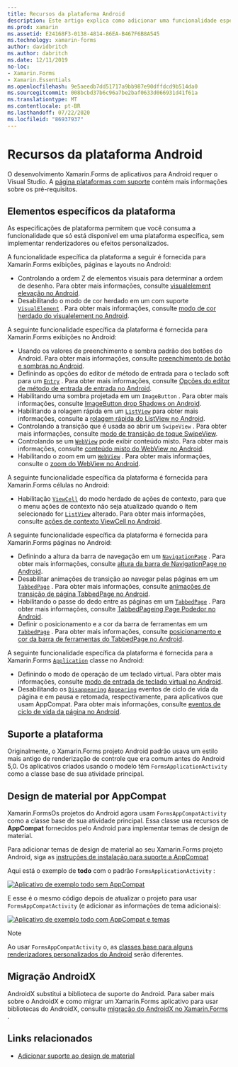 ```yaml
---
title: Recursos da plataforma Android
description: Este artigo explica como adicionar uma funcionalidade específica do Android aos Xamarin.Forms aplicativos.
ms.prod: xamarin
ms.assetid: E24168F3-0138-4814-86EA-B467F6B8A545
ms.technology: xamarin-forms
author: davidbritch
ms.author: dabritch
ms.date: 12/11/2019
no-loc:
- Xamarin.Forms
- Xamarin.Essentials
ms.openlocfilehash: 9e5aeedb7dd51717a9bb987e90dffdcd9b514da0
ms.sourcegitcommit: 008bcbd37b6c96a7be2baf0633d066931d41f61a
ms.translationtype: MT
ms.contentlocale: pt-BR
ms.lasthandoff: 07/22/2020
ms.locfileid: "86937937"
---
```

# <a name="android-platform-features"></a>Recursos da plataforma Android

O desenvolvimento Xamarin.Forms de aplicativos para Android requer o Visual Studio. A [página plataformas com suporte](~/get-started/supported-platforms.md) contém mais informações sobre os pré-requisitos.

## <a name="platform-specifics"></a>Elementos específicos da plataforma

As especificações de plataforma permitem que você consuma a funcionalidade que só está disponível em uma plataforma específica, sem implementar renderizadores ou efeitos personalizados.

A funcionalidade específica da plataforma a seguir é fornecida para Xamarin.Forms exibições, páginas e layouts no Android:

- Controlando a ordem Z de elementos visuais para determinar a ordem de desenho. Para obter mais informações, consulte [visualelement elevação no Android](visualelement-elevation.md).
- Desabilitando o modo de cor herdado em um com suporte [`VisualElement`](xref:Xamarin.Forms.VisualElement) . Para obter mais informações, consulte [modo de cor herdado do visualelement no Android](legacy-color-mode.md).

A seguinte funcionalidade específica da plataforma é fornecida para Xamarin.Forms exibições no Android:

- Usando os valores de preenchimento e sombra padrão dos botões do Android. Para obter mais informações, consulte [preenchimento de botão e sombras no Android](button-padding-shadow.md).
- Definindo as opções do editor de método de entrada para o teclado soft para um [`Entry`](xref:Xamarin.Forms.Entry) . Para obter mais informações, consulte [Opções do editor de método de entrada de entrada no Android](entry-ime-options.md).
- Habilitando uma sombra projetada em um `ImageButton` . Para obter mais informações, consulte [ImageButton drop Shadows on Android](imagebutton-drop-shadow.md).
- Habilitando a rolagem rápida em um [`ListView`](xref:Xamarin.Forms.ListView) para obter mais informações, consulte a [rolagem rápida do ListView no Android](listview-fast-scrolling.md).
- Controlando a transição que é usada ao abrir um `SwipeView` . Para obter mais informações, consulte [modo de transição de toque SwipeView](swipeview-swipetransitionmode.md).
- Controlando se um [`WebView`](xref:Xamarin.Forms.WebView) pode exibir conteúdo misto. Para obter mais informações, consulte [conteúdo misto do WebView no Android](webview-mixed-content.md).
- Habilitando o zoom em um [`WebView`](xref:Xamarin.Forms.WebView) . Para obter mais informações, consulte o [zoom do WebView no Android](webview-zoom-controls.md).

A seguinte funcionalidade específica da plataforma é fornecida para Xamarin.Forms células no Android:

- Habilitação [`ViewCell`](xref:Xamarin.Forms.ViewCell) do modo herdado de ações de contexto, para que o menu ações de contexto não seja atualizado quando o item selecionado for [`ListView`](xref:Xamarin.Forms.ListView) alterado. Para obter mais informações, consulte [ações de contexto ViewCell no Android](viewcell-context-actions.md).

A seguinte funcionalidade específica da plataforma é fornecida para Xamarin.Forms páginas no Android:

- Definindo a altura da barra de navegação em um [`NavigationPage`](xref:Xamarin.Forms.NavigationPage) . Para obter mais informações, consulte [altura da barra de NavigationPage no Android](navigationpage-bar-height.md).
- Desabilitar animações de transição ao navegar pelas páginas em um [`TabbedPage`](xref:Xamarin.Forms.TabbedPage) . Para obter mais informações, consulte [animações de transição de página TabbedPage no Android](tabbedpage-transition-animations.md).
- Habilitando o passe do dedo entre as páginas em um [`TabbedPage`](xref:Xamarin.Forms.TabbedPage) . Para obter mais informações, consulte [TabbedPageing Page Podedor no Android](tabbedpage-page-swiping.md).
- Definir o posicionamento e a cor da barra de ferramentas em um [`TabbedPage`](xref:Xamarin.Forms.TabbedPage) . Para obter mais informações, consulte [posicionamento e cor da barra de ferramentas do TabbedPage no Android](tabbedpage-toolbar-placement-color.md).

A seguinte funcionalidade específica da plataforma é fornecida para a Xamarin.Forms [`Application`](xref:Xamarin.Forms.Application) classe no Android:

- Definindo o modo de operação de um teclado virtual. Para obter mais informações, consulte [modo de entrada de teclado virtual no Android](soft-keyboard-input-mode.md).
- Desabilitando os [`Disappearing`](xref:Xamarin.Forms.Page.Appearing) [`Appearing`](xref:Xamarin.Forms.Page.Appearing) eventos de ciclo de vida da página e em pausa e retomada, respectivamente, para aplicativos que usam AppCompat. Para obter mais informações, consulte [eventos de ciclo de vida da página no Android](page-lifecycle-events.md).

## <a name="platform-support"></a>Suporte a plataforma

Originalmente, o Xamarin.Forms projeto Android padrão usava um estilo mais antigo de renderização de controle que era comum antes do Android 5,0. Os aplicativos criados usando o modelo têm `FormsApplicationActivity` como a classe base de sua atividade principal.

## <a name="material-design-via-appcompat"></a>Design de material por AppCompat

Xamarin.FormsOs projetos do Android agora usam `FormsAppCompatActivity` como a classe base de sua atividade principal. Essa classe usa recursos de **AppCompat** fornecidos pelo Android para implementar temas de design de material.

Para adicionar temas de design de material ao seu Xamarin.Forms projeto Android, siga as [instruções de instalação para suporte a AppCompat](appcompat-material-design.md)

Aqui está o exemplo de **todo** com o padrão `FormsApplicationActivity` :

[![Aplicativo de exemplo todo sem AppCompat](images/before-appcompat-sml.png)](images/before-appcompat.png#lightbox "Aplicativo de exemplo todo sem AppCompat")

E esse é o mesmo código depois de atualizar o projeto para usar `FormsAppCompatActivity` (e adicionar as informações de tema adicionais):

[![Aplicativo de exemplo todo com AppCompat e temas](images/post-appcompat-sml.png)](images/post-appcompat.png#lightbox "Aplicativo de exemplo todo com AppCompat e temas")

> [!NOTE]
> Ao usar `FormsAppCompatActivity` o, as [classes base para alguns renderizadores personalizados do Android](~/xamarin-forms/app-fundamentals/custom-renderer/renderers.md) serão diferentes.

## <a name="androidx-migration"></a>Migração AndroidX

AndroidX substitui a biblioteca de suporte do Android. Para saber mais sobre o AndroidX e como migrar um Xamarin.Forms aplicativo para usar bibliotecas do AndroidX, consulte [migração do AndroidX no Xamarin.Forms ](~/xamarin-forms/platform/android/androidx-migration.md).

## <a name="related-links"></a>Links relacionados

- [Adicionar suporte ao design de material](appcompat-material-design.md)
